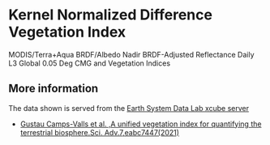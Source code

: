 # Kernel Normalized Difference Vegetation Index

MODIS/Terra+Aqua BRDF/Albedo Nadir BRDF-Adjusted Reflectance Daily L3 Global 0.05 Deg CMG and Vegetation Indices

## More information

The data shown is served from the [Earth System Data Lab xcube server](https://viewer.earthsystemdatalab.net/)

- [Gustau Camps-Valls et al. ,A unified vegetation index for quantifying the terrestrial biosphere.Sci. Adv.7,eabc7447(2021)](https://doi.org/10.1126/sciadv.abc7447)
